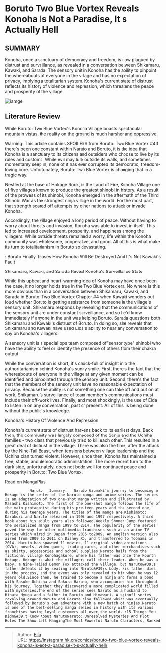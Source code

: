 # Boruto Two Blue Vortex Reveals Konoha Is Not a Paradise, It s Actually Hell


## SUMMARY 



  Konoha, once a sanctuary of democracy and freedom, is now plagued by distrust and surveillance, as revealed in a conversation between Shikamaru, Kawaki, and Sarada.   The sensory unit in Konoha has the ability to pinpoint the whereabouts of everyone in the village and has no expectation of privacy, implying a totalitarian system.   Konoha&#39;s current state of distrust reflects its history of violence and repression, which threatens the peace and prosperity of the village.  

![iamge](https://static1.srcdn.com/wordpress/wp-content/uploads/2023/11/boruto_the-new-boruto-leadership.jpg)

## Literature Review

While Boruto: Two Blue Vortex&#39;s Konoha Village boasts spectacular mountain vistas, the reality on the ground is much harsher and oppressive.




Warning: This article contains SPOILERS from Boruto: Two Blue Vortex #4If there&#39;s been one constant within Naruto and Boruto, it is the idea that Konoha is a sanctuary to its citizens and outsiders who choose to live by its rules and customs. While evil may lurk outside its walls, and sometimes momentarily seep in; none of it has ever corrupted its democratic, freedom-loving core. Unfortunately, Boruto: Two Blue Vortex is changing that in a tragic way.




Nestled at the base of Hokage Rock, in the Land of Fire, Konoha Village one of five villages known to produce the greatest shinobi in history. As a result of the prowess of its shinobi, Konoha emerged in the aftermath of the Third Shinobi War as the strongest ninja village in the world. For the most part, that strength scared off attempts by other nations to attack or invade Konoha.

          

Accordingly, the village enjoyed a long period of peace. Without having to worry about threats and invasion, Konoha was able to invest in itself. This led to increased development, prosperity, and happiness among the villagers. While outside threats remained a worry, life within the Konoha community was wholesome, cooperative, and good. All of this is what make its turn to totalitarianism in Boruto so devastating.




 : Boruto Finally Teases How Konoha Will Be Destroyed And It&#39;s Not Kawaki&#39;s Fault


 Shikamaru, Kawaki, and Sarada Reveal Konoha&#39;s Surveillance State 
          

While this upbeat and heart-warming idea of Konoha may have once been the case, it no longer holds true in the Two Blue Vortex era. No where is this more obvious than in a conversation between Shikamaru, Kawaki, and Sarada in Buruto: Two Blue Vortex Chapter #4 when Kawaki wonders out loud whether Boruto is getting assistance from someone in the village&#39;s sensory unit. Shikamaru responds by revealing that the communications of the sensory unit are under constant surveillance, and so he&#39;d know immediately if anyone in the unit was helping Boruto. Sarada questions both Shikamaru and Kawaki&#39;s distrust of Boruto. In doing so, she reveals that Shikamaru and Kawaki have used Eida&#39;s ability to hear any conversation to spy on Konoha&#39;s villagers.






A sensory unit is a special ops team composed of&#34;sensor type&#34; shinobi who have the ability to feel or identify the presence of others from their chakra output.




While the conversation is short, it&#39;s chock-full of insight into the authoritarianism behind Konoha&#39;s sunny smile. First, there&#39;s the fact that the whereabouts of everyone in the village at any given moment can be identified and pinpointed through the sensory unit. Second, there&#39;s the fact that the members of the sensory unit have no reasonable expectation of privacy. Because the ability is not something one can take off and put on at work, Shikamaru&#39;s surveillance of team member&#39;s communications must include their off-work lives. Finally, and most shockingly, is the use of Eida to listen in on any conversation, past or present. All of this, is being done without the public&#39;s knowledge.



 Konoha&#39;s History Of Violence And Repression 

 




Konoha&#39;s current state of distrust harkens back to its earliest days. Back then, the community was largely composed of the Senju and the Uchiha families - two clans that previously tried to kill each other. This resulted in a great deal of distrust in the village. There was also the time, after the attack by the Nine-Tail Beast, when tensions between village leadership and the Uchiha clan turned violent. However, since then, Konoha has maintained a free, stable, and democratic administration. The more recent turn to the dark side, unfortunately, does not bode well for continued peace and prosperity in Boruto: Two Blue Vortex.

Read on MangaPlus

               Naruto   Summary:   Naruto Uzumaki’s journey to becoming a Hokage is the center of the Naruto manga and anime series. The series is an adaptation of two one-shot manga written and illustrated by Masashi Kishimoto. The first of the one-shot manga follows the life of the main protagonist during his pre-teen years and the second one, during his teenage years. The titles of the manga are Kishimoto: Karakuri and Naruto released in 1995 and 1997 respectively. A third book about his adult years also followed.Weekly Shonen Jump featured the serialized manga from 1999 to 2014. The popularity of the series paved the way for other multimedia franchises such as an anime TV series which aired in Japan from 2005 to2009. An english version also aired from 2009 to 2011 on Disney XD, and transferred to Toonami in 2014. Naruto has spawned 11 movies, 11 original video animations (OVA), novels, video games, trading cards, and other merchandises such as shirts, accessories and school supplies.Naruto hails from the fictional village Konohagakure, where his father was once the Fourth Hokage. Hokage is what the villagers call their leader. When he was a baby, a Nine-Tailed Demon Fox attacked the village, but Naruto&#39;s father defeats it by sealing into Naruto&#39;s body. His father dies in the process, and the event was only revealed to him when he was 12 years old.Since then, he trained to become a ninja and forms a bond with Sasuke Uchicha and Sakura Haruno, who accompanied him throughout his journey. Together they discovered a more complicated world filled with mysteries.The end of the series sees Naruto as a husband to Hinata Hyuga and a father to Boruto and Himawari. A spinoff series revolving around Naruto and Boruto also followed which was eventually followed by Boruto’s own adventure with a new batch of ninjas.Naruto is one of the best-selling manga series in history with its various franchises having loyal customers all over the world. :15 Things You Didn&#39;t Know About NarutoNaruto: Unresolved Mysteries And Plot Holes The Show Left HangingThe Most Powerful Naruto Characters, Ranked      

---

> Author: [Ella](https://instagram.hk.cn/)  
> URL: https://instagram.hk.cn/comics/boruto-two-blue-vortex-reveals-konoha-is-not-a-paradise-it-s-actually-hell/  

